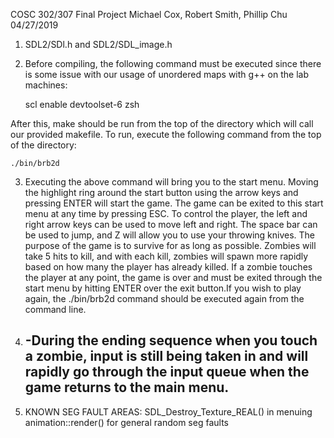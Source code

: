 COSC 302/307 Final Project
Michael Cox, Robert Smith, Phillip Chu
04/27/2019

1. SDL2/SDl.h and SDL2/SDL_image.h

2. Before compiling, the following command must be executed since there is some issue with 
our usage of unordered maps with g++ on the lab machines:
	
	scl enable devtoolset-6 zsh

After this, make should be run from the top of the directory which will call our 
provided makefile. To run, execute the following command from the top of the directory:

	./bin/brb2d


3. Executing the above command will bring you to the start menu. Moving the highlight ring 
around the start button using the arrow keys and pressing ENTER will start the game. 
The game can be exited to this start menu at any time by pressing ESC. To control the player,
the left and right arrow keys can be used to move left and right. The space bar can be used
to jump, and Z will allow you to use your throwing knives. The purpose of the game is to 
survive for as long as possible. Zombies will take 5 hits to kill, and with each kill, 
zombies will spawn more rapidly based on how many the player has already killed. 
If a zombie touches the player at any point, the game is over and must be exited through 
the start menu by hitting ENTER over the exit button.If you wish to play again, the ./bin/brb2d 
command should be executed again from the command line.

4. -During the ending sequence when you touch a zombie, input is still being taken in and will
	rapidly go through the input queue when the game returns to the main menu.
   -

5. KNOWN SEG FAULT AREAS: SDL_Destroy_Texture_REAL() in menuing
	animation::render() for general random seg faults
